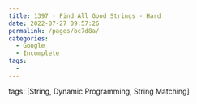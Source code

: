 ```yaml
---
title: 1397 - Find All Good Strings - Hard
date: 2022-07-27 09:57:26
permalink: /pages/bc7d8a/
categories:
  - Google
  - Incomplete
tags:
  - 
---
```

tags: [String, Dynamic Programming, String Matching]